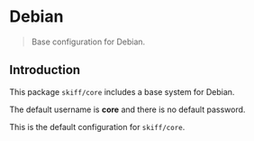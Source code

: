 # Debian

> Base configuration for Debian.

## Introduction

This package `skiff/core` includes a base system for Debian.

The default username is **core** and there is no default password.

This is the default configuration for `skiff/core`.
